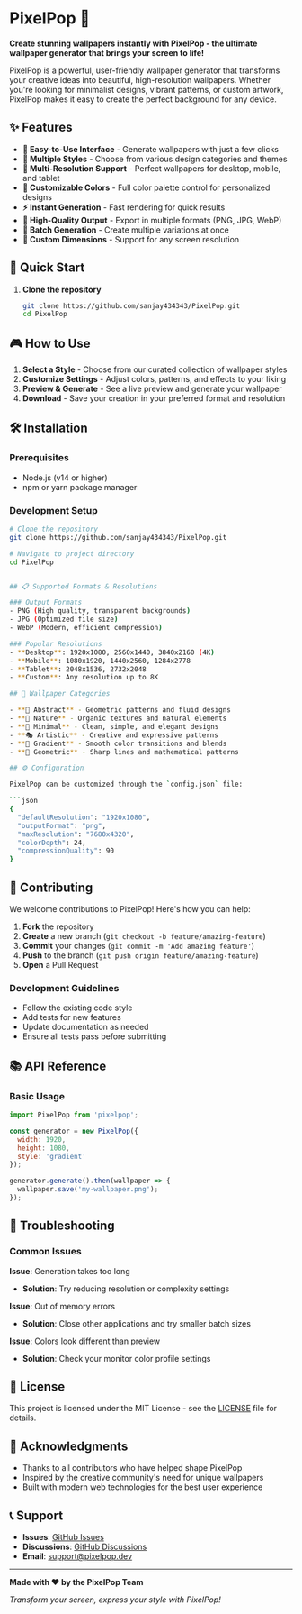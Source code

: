# PixelPop 🎨

**Create stunning wallpapers instantly with PixelPop - the ultimate wallpaper generator that brings your screen to life!**

PixelPop is a powerful, user-friendly wallpaper generator that transforms your creative ideas into beautiful, high-resolution wallpapers. Whether you're looking for minimalist designs, vibrant patterns, or custom artwork, PixelPop makes it easy to create the perfect background for any device.

## ✨ Features

- **🎯 Easy-to-Use Interface** - Generate wallpapers with just a few clicks
- **🎨 Multiple Styles** - Choose from various design categories and themes
- **📱 Multi-Resolution Support** - Perfect wallpapers for desktop, mobile, and tablet
- **🌈 Customizable Colors** - Full color palette control for personalized designs
- **⚡ Instant Generation** - Fast rendering for quick results
- **💾 High-Quality Output** - Export in multiple formats (PNG, JPG, WebP)
- **🔄 Batch Generation** - Create multiple variations at once
- **📐 Custom Dimensions** - Support for any screen resolution

## 🚀 Quick Start

1. **Clone the repository**
   ```bash
   git clone https://github.com/sanjay434343/PixelPop.git
   cd PixelPop
   ```

## 🎮 How to Use

1. **Select a Style** - Choose from our curated collection of wallpaper styles
2. **Customize Settings** - Adjust colors, patterns, and effects to your liking
3. **Preview & Generate** - See a live preview and generate your wallpaper
4. **Download** - Save your creation in your preferred format and resolution

## 🛠️ Installation

### Prerequisites
- Node.js (v14 or higher)
- npm or yarn package manager

### Development Setup
```bash
# Clone the repository
git clone https://github.com/sanjay434343/PixelPop.git

# Navigate to project directory
cd PixelPop


## 📋 Supported Formats & Resolutions

### Output Formats
- PNG (High quality, transparent backgrounds)
- JPG (Optimized file size)
- WebP (Modern, efficient compression)

### Popular Resolutions
- **Desktop**: 1920x1080, 2560x1440, 3840x2160 (4K)
- **Mobile**: 1080x1920, 1440x2560, 1284x2778
- **Tablet**: 2048x1536, 2732x2048
- **Custom**: Any resolution up to 8K

## 🎨 Wallpaper Categories

- **🌟 Abstract** - Geometric patterns and fluid designs
- **🌿 Nature** - Organic textures and natural elements
- **🌆 Minimal** - Clean, simple, and elegant designs
- **🎭 Artistic** - Creative and expressive patterns
- **🌌 Gradient** - Smooth color transitions and blends
- **📐 Geometric** - Sharp lines and mathematical patterns

## ⚙️ Configuration

PixelPop can be customized through the `config.json` file:

```json
{
  "defaultResolution": "1920x1080",
  "outputFormat": "png",
  "maxResolution": "7680x4320",
  "colorDepth": 24,
  "compressionQuality": 90
}
```

## 🤝 Contributing

We welcome contributions to PixelPop! Here's how you can help:

1. **Fork** the repository
2. **Create** a new branch (`git checkout -b feature/amazing-feature`)
3. **Commit** your changes (`git commit -m 'Add amazing feature'`)
4. **Push** to the branch (`git push origin feature/amazing-feature`)
5. **Open** a Pull Request

### Development Guidelines
- Follow the existing code style
- Add tests for new features
- Update documentation as needed
- Ensure all tests pass before submitting

## 📚 API Reference

### Basic Usage
```javascript
import PixelPop from 'pixelpop';

const generator = new PixelPop({
  width: 1920,
  height: 1080,
  style: 'gradient'
});

generator.generate().then(wallpaper => {
  wallpaper.save('my-wallpaper.png');
});
```

## 🐛 Troubleshooting

### Common Issues

**Issue**: Generation takes too long
- **Solution**: Try reducing resolution or complexity settings

**Issue**: Out of memory errors
- **Solution**: Close other applications and try smaller batch sizes

**Issue**: Colors look different than preview
- **Solution**: Check your monitor color profile settings

## 📄 License

This project is licensed under the MIT License - see the [LICENSE](LICENSE) file for details.

## 🙏 Acknowledgments

- Thanks to all contributors who have helped shape PixelPop
- Inspired by the creative community's need for unique wallpapers
- Built with modern web technologies for the best user experience

## 📞 Support

- **Issues**: [GitHub Issues](https://github.com/sanjay434343/PixelPop/issues)
- **Discussions**: [GitHub Discussions](https://github.com/sanjay434343/PixelPop/discussions)
- **Email**: support@pixelpop.dev

---

**Made with ❤️ by the PixelPop Team**

*Transform your screen, express your style with PixelPop!*
